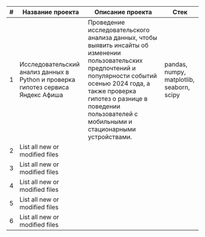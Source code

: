 | # | Название проекта | Описание проекта | Стек |
| --- | --- | --- | --- |
| 1 | Исследовательский анализ данных в Python и проверка гипотез сервиса Яндекс Афиша | Проведение исследовательского анализа данных, чтобы выявить инсайты об изменении пользовательских предпочтений и популярности событий осенью 2024 года, а также проверка гипотез о разнице в поведении пользователей с мобильными и стационарными устройствами. | pandas, numpy, matplotlib, seaborn, scipy |
| 2 | List all new or modified files |
| 3 | List all new or modified files |
| 4 | List all new or modified files |
| 5 | List all new or modified files |
| 6 | List all new or modified files |
